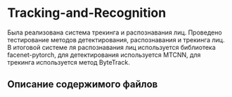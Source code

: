# Tracking-and-Recognition
Была реализована система трекинга и распознавания лиц. Проведено тестирование методов детектирования, распознавания и трекинга лиц. В итоговой системе ля распознавания лиц используется библиотека facenet-pytorch, для детектирования используется MTCNN, для трекинга используется метод ByteTrack.

## Описание содержимого файлов


